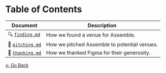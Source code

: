 # Table of Contents

| Document | Description |
| --- | --- |
| 🔍 [`finding.md`](finding.md) | How we found a venue for Assemble. | 
| 💬 [`pitching.md`](pitching.md) | How we pitched Assemble to potential venues. | 
| 🙏 [`thanking.md`](thanking.md) | How we thanked Figma for their generosity. | 

[← Go Back](/README.md)
